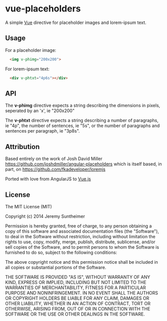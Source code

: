 
# vue-placeholders

A simple [Vue](http://vuejs.org) directive for placeholder images and lorem-ipsum text.

## Usage 

 For a placeholder image:

```Html
  <img v-phimg="200x200">
```

For lorem-ipsum text:

```Html
  <div v-phtxt="4p6s"></div>
```
 
## API

The **v-phimg** directive expects a string describing the dimensions in  pixels, seperated by an 'x', ie "200x200" 

The **v-phtxt** directive expects a string describing a number of paragraphs, ie "4p", the number of sentences, ie "5s",
or the number of paragraphs and sentences per paragraph, ie "3p8s". 

## Attribution

Based entirely on the work of Josh David Miller https://github.com/joshdmiller/angular-placeholders
which is itself based, in part, on https://github.com/fkadeveloper/loremjs

Ported with love from AngularJS to [Vue.js](http://vuejs.org/)


## License

  The MIT License (MIT)

  Copyright (c) 2014 Jeremy Suntheimer

  Permission is hereby granted, free of charge, to any person obtaining a copy
  of this software and associated documentation files (the "Software"), to deal
  in the Software without restriction, including without limitation the rights
  to use, copy, modify, merge, publish, distribute, sublicense, and/or sell
  copies of the Software, and to permit persons to whom the Software is
  furnished to do so, subject to the following conditions:

  The above copyright notice and this permission notice shall be included in
  all copies or substantial portions of the Software.

  THE SOFTWARE IS PROVIDED "AS IS", WITHOUT WARRANTY OF ANY KIND, EXPRESS OR
  IMPLIED, INCLUDING BUT NOT LIMITED TO THE WARRANTIES OF MERCHANTABILITY,
  FITNESS FOR A PARTICULAR PURPOSE AND NONINFRINGEMENT. IN NO EVENT SHALL THE
  AUTHORS OR COPYRIGHT HOLDERS BE LIABLE FOR ANY CLAIM, DAMAGES OR OTHER
  LIABILITY, WHETHER IN AN ACTION OF CONTRACT, TORT OR OTHERWISE, ARISING FROM,
  OUT OF OR IN CONNECTION WITH THE SOFTWARE OR THE USE OR OTHER DEALINGS IN
  THE SOFTWARE.
